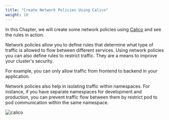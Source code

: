 ```yaml
---
title: "Create Network Policies Using Calico"
weight: 10
---
```


In this Chapter, we will create some network policies using [Calico](https://www.projectcalico.org/) and see the rules in action.

Network policies allow you to define rules that determine what type of traffic is allowed to flow between different services. Using network policies you can also define rules to restrict traffic. They are a means to improve your cluster's security.

For example, you can only allow traffic from frontend to backend in your application.

Network policies also help in isolating traffic within namespaces. For instance, if you have separate namespaces for development and production, you can prevent traffic flow between them by restrict pod to pod communication within the same namespace.


![calico](/images/Project-Calico-logo-1000px.png)
